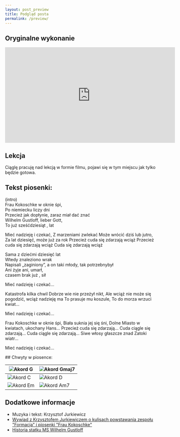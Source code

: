 ```yaml
---
layout: post_preview
title: Podgląd posta
permalink: /preview/
---
```


## Oryginalne wykonanie

<iframe width="560" height="315" src="https://www.youtube.com/embed/N1vusIC4wVU" frameborder="0" allow="accelerometer; autoplay; encrypted-media; gyroscope; picture-in-picture" allowfullscreen></iframe>

## Lekcja
Ciąglę pracuję nad lekcją w formie filmu, pojawi się w tym miejscu jak tylko będzie gotowa.

## Tekst piosenki:

<p class="show-chords">
<span data-chord="G">(intro)</span><br>
<span data-chord="Gmaj7">Frau Kokoschke w oknie </span><span data-chord="G">śpi,</span><br>
<span data-chord="Gmaj7">Po niemiecku liczy </span><span data-chord="G">dni</span><br>
Przecież <span data-chord="C">jak dopłynie</span>, <span data-chord="D">zaraz miał dać </span><span data-chord="G">znać</span><span data-chord="G/F#"> </span><br>
Wilhelm <span data-chord="Em">Gustloff</span>, <span data-chord="C">lieber Gott,</span><br>
To już <span data-chord="D">sześćdziesiąt </span>, <span data-chord="G">lat</span><br>

Mieć nadzieję i czekać,
Z marzeniami zwlekać
Może wrócić dziś lub jutro,
Za lat dziesięć, może już za rok
Przecież cuda się zdarzają wciąż
Przecież cuda się zdarzają wciąż
Cuda się zdarzają wciąż

<span data-chord="Gmaj7">Sama z dziećmi dziesięć </span><span data-chord="G">lat</span><br>
<span data-chord="Gmaj7">Wtedy znaleziono </span><span data-chord="G">wrak</span><br>
Napi<span data-chord="C">sali</span> „zaginiony”, a on <span data-chord="D">taki młody, tak potrzebny</span><span data-chord="G">był</span><span data-chord="G/F#"> </span><br>
Ani <span data-chord="Em">żyje ani</span>, <span data-chord="C">umarł,</span><br>
czasem <span data-chord="D">brak już </span>, <span data-chord="G">sił</span><br>

Mieć nadzieję i czekać…

Katastrofa kilka chwil
Dobrze wie nie przeżył nikt,
Ale wciąż nie może się pogodzić, wciąż nadzieję ma
To prasuje mu koszule,
To do morza wrzuci kwiat…

Mieć nadzieję i czekać…

Frau Kokoschke w oknie śpi,
Biała suknia jej się śni,
Dolne Miasto w kwiatach, ukochany Hans…
Przecież cuda się zdarzają…
Cuda ciągle się zdarzają…
Cuda ciągle się zdarzają…
Siwe włosy głaszcze znad Zatoki wiatr…

Mieć nadzieję i czekać…

</p>
## Chwyty w piosence:

| ![Akord G](../chord_shapes/g.png "Akord G") | ![Akord Gmaj7](../chord_shapes/gmaj7.png "Akord Gmaj7") |
|--------|------|
| ![Akord C](../chord_shapes/c.png "Akord C") | ![Akord D](../chord_shapes/d.png "Akord D") | 
| ![Akord Em](../chord_shapes/em.png "Akord Em") | ![Akord Am7](../chord_shapes/am7.png "Akord Am7") |

## Dodatkowe informacje
- Muzyka i tekst: Krzysztof Jurkiewicz
- [Wywiad z Krzysztofem Jurkiewiczem o kulisach powstawania zespołu "Formacja" i piosenki "Frau Kokoschke"](http://www.szantymaniak.pl/artykuly/staramy-sie-grac-tak-zeby-ludzie-chcieli-sluchac---wywiad-z-krzysztofem-jurkiewiczem/)
- [Historia statku MS Wilhelm Gustloff](https://pl.wikipedia.org/wiki/MS_Wilhelm_Gustloff)